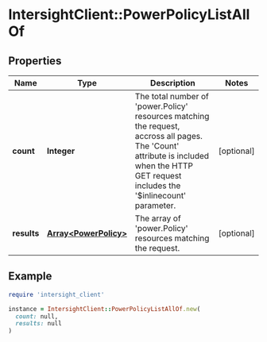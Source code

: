 # IntersightClient::PowerPolicyListAllOf

## Properties

| Name | Type | Description | Notes |
| ---- | ---- | ----------- | ----- |
| **count** | **Integer** | The total number of &#39;power.Policy&#39; resources matching the request, accross all pages. The &#39;Count&#39; attribute is included when the HTTP GET request includes the &#39;$inlinecount&#39; parameter. | [optional] |
| **results** | [**Array&lt;PowerPolicy&gt;**](PowerPolicy.md) | The array of &#39;power.Policy&#39; resources matching the request. | [optional] |

## Example

```ruby
require 'intersight_client'

instance = IntersightClient::PowerPolicyListAllOf.new(
  count: null,
  results: null
)
```

